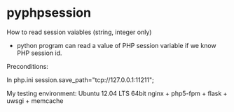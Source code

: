 # pyphpsession

How to read session vaiables (string, integer only) 

* python program can read a value of PHP session variable if we know PHP session id.

Preconditions:

In php.ini
  session.save_path="tcp://127.0.0.1:11211";

My testing environment:
  Ubuntu 12.04 LTS 64bit
  nginx + php5-fpm + flask + uwsgi + memcache
